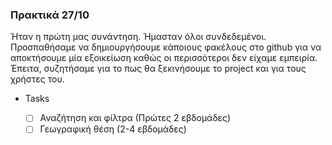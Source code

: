 ### Πρακτικά 27/10

Ήταν η πρώτη μας συνάντηση. Ήμασταν όλοι συνδεδεμένοι. Προσπαθήσαμε να δημιουργήσουμε κάποιους φακέλους στο github για να αποκτήσουμε μία εξοικείωση καθώς οι περισσότεροι δεν είχαμε εμπειρία. Έπειτα, συζητήσαμε για το πως θα ξεκινήσουμε το project και για τους χρήστες του. 

- Tasks

     - [ ]	Αναζήτηση και φίλτρα (Πρώτες 2 εβδομάδες)
     - [ ]	Γεωγραφική θέση (2-4 εβδομάδες)
